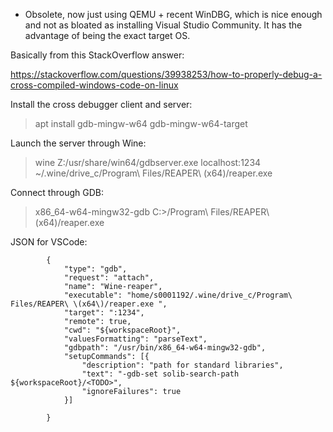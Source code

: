 * Obsolete, now just using QEMU + recent WinDBG, which is nice enough and not
  as bloated as installing Visual Studio Community. It has the advantage of
  being the exact target OS.

Basically from this StackOverflow answer:

https://stackoverflow.com/questions/39938253/how-to-properly-debug-a-cross-compiled-windows-code-on-linux

Install the cross debugger client and server:
> apt install gdb-mingw-w64 gdb-mingw-w64-target

Launch the server through Wine:
> wine Z:/usr/share/win64/gdbserver.exe localhost:1234 ~/.wine/drive_c/Program\ Files/REAPER\ \(x64\)/reaper.exe

Connect through GDB:
> x86_64-w64-mingw32-gdb C:>/Program\ Files/REAPER\ \(x64\)/reaper.exe


JSON for VSCode:
```
        {
            "type": "gdb",
            "request": "attach",
            "name": "Wine-reaper",
            "executable": "home/s0001192/.wine/drive_c/Program\ Files/REAPER\ \(x64\)/reaper.exe ",
            "target": ":1234",
            "remote": true,
            "cwd": "${workspaceRoot}",
            "valuesFormatting": "parseText",
            "gdbpath": "/usr/bin/x86_64-w64-mingw32-gdb",
            "setupCommands": [{
                "description": "path for standard libraries",
                "text": "-gdb-set solib-search-path ${workspaceRoot}/<TODO>",
                "ignoreFailures": true
            }]

        }
```
